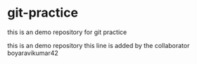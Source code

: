 # git-practice
this is an demo repository for git practice


this is an demo repository 
this line is added by the collaborator boyaravikumar42
